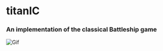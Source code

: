 # titanIC
### An implementation of the classical Battleship game
![Gif](https://raw.github.com/darelimit/titaniIC/origin/master/t.gif)
